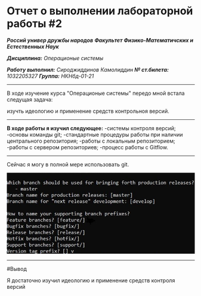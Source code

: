 # Отчет о выполнении лабораторной работы #2

***Россий универ дружбы народов*** 
***Факультет Физико-Математичских и Естественных Наук***

***Дисциплина:*** *Операционые системы*

***Работу выполнил:*** *Сироджиддинов Камолиддин*
***№ ст.билета:*** *1032205327*
***Группа:*** *НКНбд-01-21*

---

В ходе изучение курса "Операционые системы" передо мной встала следущая задача:

изучть идеологию и применение средств контрольноя версий.

---

**В ходе работы я изучил следующее:**
-системы контроля версий;
-основы команды git;
-стандартные процедуры работы при наличии центрального репозитория;
-работы с локальным репозиторием;
-работы с сервером репозиториев;
-процесс работы с Gitflow.

---

Сейчас я могу в полной мере использовать git.

![git](https://raw.githubusercontent.com/Chapalok/study_2021-2022_os-intro/master/labs/lab03/report/image/2022-04-29_19-30-17.png)

---

#Вывод

Я достаточно изучил идеологию и применение средств контроля версий